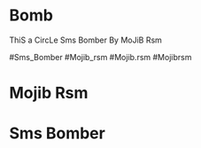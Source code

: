 # Bomb


ThiS a CircLe  Sms Bomber  By MoJiB Rsm

#Sms_Bomber
#Mojib_rsm
#Mojib.rsm
#Mojibrsm
# Mojib Rsm
# Sms Bomber

